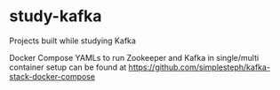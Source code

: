 # study-kafka
Projects built while studying Kafka

Docker Compose YAMLs to run Zookeeper and Kafka in single/multi container setup can be found at https://github.com/simplesteph/kafka-stack-docker-compose
